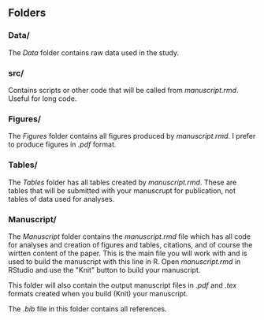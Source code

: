 
## Folders
### Data/
The *Data* folder contains raw data used in the study. 

### src/
Contains scripts or other code that will be called from _manuscript.rmd_. Useful for long code. 

### Figures/
The *Figures* folder contains all figures produced by _manuscript.rmd_. I prefer to produce figures in _.pdf_ format.

### Tables/
The _Tables_ folder has all tables created by _manuscript.rmd_. These are tables that will be submitted with your manuscrupt for publication, not tables of data used for analyses.

### Manuscript/
The *Manuscript* folder contains the _manuscript.rmd_ file which has all code for analyses and creation of figures and tables, citations, and of course the wirtten content of the paper. This is the main file you will work with and is used to build the manuscript with this line in R. Open _manuscript.rmd_ in RStudio and use the "Knit" button to build your manuscript.

This folder will also contain the output manuscript files in _.pdf_ and _.tex_ formats created when you build (Knit) your manuscript. 

The _.bib_ file in this folder contains all references.




